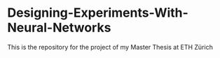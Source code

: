 # Designing-Experiments-With-Neural-Networks
This is the repository for the project of my Master Thesis at ETH Zürich
